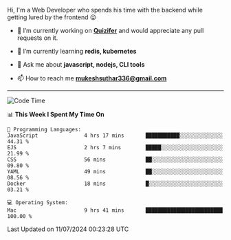 Hi, I'm a Web Developer who spends his time with the backend while getting lured by the frontend 😜

- 🔭 I’m currently working on **[Quizifer](https://github.com/SutharMukesh/Quizifer/)** and would appreciate any pull requests on it.

- 🌱 I’m currently learning **redis, kubernetes**

- 💬 Ask me about **javascript, nodejs, CLI tools**

- 📫 How to reach me **mukeshsuthar336@gmail.com**

---
<!--START_SECTION:waka-->
![Code Time](http://img.shields.io/badge/Code%20Time-3%2C032%20hrs%2025%20mins-blue)

📊 **This Week I Spent My Time On** 

```text
💬 Programming Languages: 
JavaScript               4 hrs 17 mins       ███████████░░░░░░░░░░░░░░   44.31 % 
EJS                      2 hrs 7 mins        █████░░░░░░░░░░░░░░░░░░░░   21.99 % 
CSS                      56 mins             ██░░░░░░░░░░░░░░░░░░░░░░░   09.80 % 
YAML                     49 mins             ██░░░░░░░░░░░░░░░░░░░░░░░   08.56 % 
Docker                   18 mins             █░░░░░░░░░░░░░░░░░░░░░░░░   03.21 % 

💻 Operating System: 
Mac                      9 hrs 41 mins       █████████████████████████   100.00 % 
```


 Last Updated on 11/07/2024 00:23:28 UTC
<!--END_SECTION:waka-->

